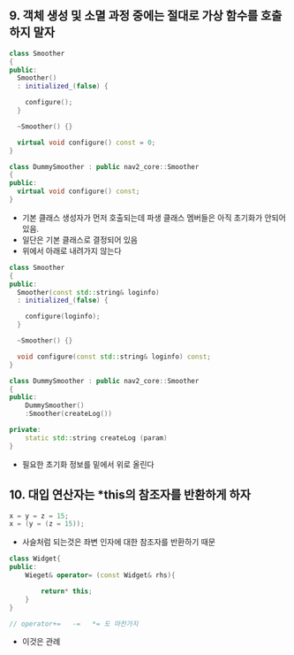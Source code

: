## 9. 객체 생성 및 소멸 과정 중에는 절대로 가상 함수를 호출하지 말자

```cpp
class Smoother
{
public:
  Smoother()
  : initialized_(false) {

    configure();
  }

  ~Smoother() {}

  virtual void configure() const = 0;
}

class DummySmoother : public nav2_core::Smoother
{
public:
  virtual void configure() const;
}
```
- 기본 클래스 생성자가 먼저 호출되는데 파생 클래스 멤버들은 아직 초기화가 안되어있음.
- 일단은 기본 클래스로 결정되어 있음
- 위에서 아래로 내려가지 않는다


```cpp
class Smoother
{
public:
  Smoother(const std::string& loginfo)
  : initialized_(false) {

    configure(loginfo);
  }

  ~Smoother() {}

  void configure(const std::string& loginfo) const;
}

class DummySmoother : public nav2_core::Smoother
{
public:
    DummySmoother()
    :Smoother(createLog())

private:
    static std::string createLog (param)
}
```

- 필요한 초기화 정보를 밑에서 위로 올린다


## 10. 대입 연산자는 *this의 참조자를 반환하게 하자
```cpp
x = y = z = 15;
x = (y = (z = 15));
```
- 사슬처럼 되는것은 좌변 인자에 대한 참조자를 반환하기 때문
```cpp
class Widget{
public:
    Wieget& operator= (const Widget& rhs){

        return* this;
    }
}

// operator+=   -=   *= 도 마찬가지
```
- 이것은 관례
